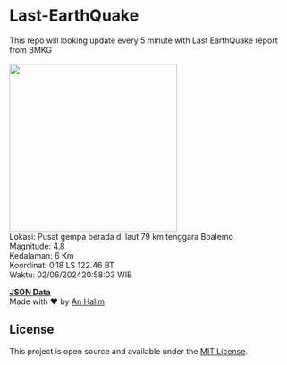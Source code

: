 # Last-EarthQuake
This repo will looking update every 5 minute with Last EarthQuake report from BMKG
<br>
<br>
<img src="https://static.bmkg.go.id/20240602205803.mmi.jpg" width="300"/>
<br>
Lokasi: Pusat gempa berada di laut 79 km tenggara Boalemo <br>
Magnitude: 4.8 <br>
Kedalaman: 6 Km <br>
Koordinat: 0.18 LS 122.46 BT <br>
Waktu: 02/06/202420:58:03 WIB <br>

<a href="./data/data.json">**JSON Data**</a>
<br>
Made with ❤️ by <a href="https://github.com/an-halim">An Halim</a>
## License

This project is open source and available under the [MIT License](LICENSE).
